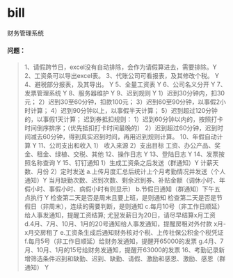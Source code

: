# bill

财务管理系统

#### 问题：
> 1、请假跨节日，excel没有自动排除，会作为请假算进去，需要排除。Y
> 2、工资条可以导出excel表。
> 3、代账公司可看报表，及其修改个税。 Y
> 4、避税部分报表，及其导出。 Y
> 5、全量工资表 Y
> 6、公司名义分开 Y
> 7、发票管理系统 Y
> 8、服务器维护 Y
> 9、迟到规则 Y
  1）迟到30分钟内，扣30元；
  2）迟到30至60分钟，扣款100元；
  3）迟到60至90分钟，以事假2小时计算；
  4）迟到90分钟以上，以事假半天计算；
  5）迟到超过120分钟的，以事假1天计算；
  迟到券抵扣规则：
  1）迟到60分钟以内的，按照打卡时间倒序排序；（优先抵扣打卡时间最晚的）
  2）迟到超过60分钟，迟到时间减去60分钟，得到真实迟到时间，再用迟到规则计算。
> 10、年假自动计算 Y
> 11、公司支出和收入
  1） 收入来源 
  2）支出目标 工资、办公产品、奖金、租金、绿植、交税、其他
> 12、操作日志 Y
> 13、登陆日志 Y 
> 14、发票按照名称查询 Y
> 15、钉钉通知
  1）生成工资条之后发送（群通知）Y
     计薪天数、月份
  2）定时发送
     a.上传月度汇总后统计上个月考勤情况并发送（个人通知）Y
       当月缺勤次数、迟到次数、剩余迟到券、补贴金额（调休小时、年假小时、事假小时、病假小时有则显示）
     b.节假日通知（群通知）下午五点执行 Y
       检查第二天是否是周末且要上班，是则通知
       检查第二天是否是节假日（非周末），连续的需要判断，是则通知
     c.每月10号（非工作日顺延）给人事发通知，提醒工资结算;
       尤翌发薪日为20日，请尽早结算x月工资
     d.4月、7月、10月、1月的20号通知给人事发通知，提醒房租对外付款
       x月-x月交房租了
     e.工资条生成后通知财务核对个税、上传社保公积金个税凭证
     f.每月5号（非工作日顺延）给财务发通知，提醒开65000的发票
     g.4月、7月、10月、1月的15号给财务发通知，提醒开63000的发票
> 16、考勤记录新增筛选条件迟到和缺勤、迟到、缺勤、请假、激励和感恩、激励、感恩（群通知） Y